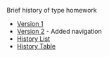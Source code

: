 Brief history of type homework
- [Version 1](http://evamariagarcia.github.io/brief-history-of-type/history-of-type.html)
- [Version 2](http://evamariagarcia.github.io/brief-history-of-type/history-of-type2.html) - Added navigation
- [History List](http://evamariagarcia.github.io/brief-history-of-type/history-list.html)
- [History Table](http://evamariagarcia.github.io/brief-history-of-type/History-table.html)
